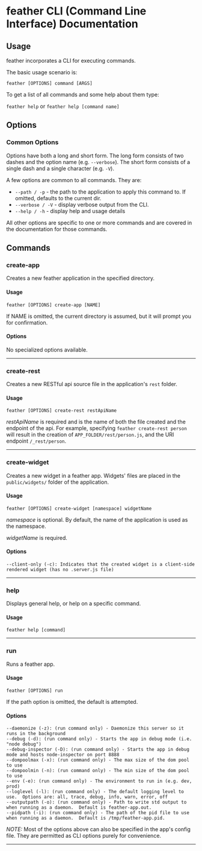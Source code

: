 # feather CLI (Command Line Interface) Documentation #

## Usage ##
feather incorporates a CLI for executing commands.  

The basic usage scenario is: 

`feather [OPTIONS] command [ARGS]`

To get a list of all commands and some help about them type:

`feather help`  or `feather help [command name]`

## Options ##

### Common Options ###
Options have both a long and short form.  The long form consists of two dashes and the option name (e.g. `--verbose`).  The short form consists of a single dash and a single character (e.g. `-V`).

A few options are common to all commands.  They are: 

* `--path / -p` - the path to the application to apply this command to.  If omitted, defaults to the current dir.
* `--verbose / -V` - display verbose output from the CLI.
* `--help / -h` - display help and usage details

All other options are specific to one or more commands and are covered in the documentation for those commands.

## Commands ##

### create-app ###
Creates a new feather application in the specified directory.  

#### Usage ####
`feather [OPTIONS] create-app [NAME]`

If NAME is omitted, the current directory is assumed, but it will prompt you for confirmation.

#### Options ####
No specialized options available.

----

### create-rest ###

Creates a new RESTful api source file in the application's `rest` folder.

#### Usage ####
`feather [OPTIONS] create-rest restApiName`

_restApiName_ is required and is the name of both the file created and the endpoint of the api.  For example, specifying `feather create-rest person` will result in the creation of `APP_FOLDER/rest/person.js`, and the URI endpoint `/_rest/person`.

----

### create-widget ###

Creates a new widget in a feather app.  Widgets' files are placed in the `public/widgets/` folder of the application.

#### Usage ####

`feather [OPTIONS] create-widget [namespace] widgetName`

_namespace_ is optional.  By default, the name of the application is used as the namespace.

_widgetName_ is required.  

#### Options ####

    --client-only (-c): Indicates that the created widget is a client-side rendered widget (has no .server.js file)

----

### help ###

Displays general help, or help on a specific command.

#### Usage ####

`feather help [command]`

----

### run ###
Runs a feather app.

#### Usage ####
`feather [OPTIONS] run`

If the path option is omitted, the default is attempted.

#### Options ####
    --daemonize (-z): (run command only) - Daemonize this server so it runs in the background
    --debug (-d): (run command only) - Starts the app in debug mode (i.e. "node debug")
    --debug-inspector (-D): (run command only) - Starts the app in debug mode and hosts node-inspector on port 8888
    --dompoolmax (-x): (run command only) - The max size of the dom pool to use
    --dompoolmin (-n): (run command only) - The min size of the dom pool to use
    --env (-e): (run command only) - The environment to run in (e.g. dev, prod)
    --loglevel (-l): (run command only) - The default logging level to use.  Options are: all, trace, debug, info, warn, error, off
    --outputpath (-o): (run command only) - Path to write std output to when running as a daemon.  Default is feather-app.out.
    --pidpath (-i): (run command only) - The path of the pid file to use when running as a daemon.  Default is /tmp/feather-app.pid.

_NOTE:_ Most of the options above can also be specified in the app's config file.  They are permitted as CLI options purely for convenience.

----